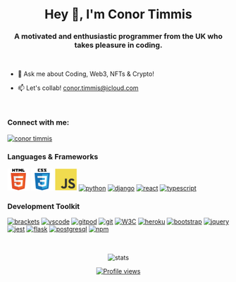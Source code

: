 <h1 align="center">Hey 👋, I'm Conor Timmis</h1>
<h3 align="center">A motivated and enthusiastic programmer from the UK who takes pleasure in coding.</h3>
<br>

- 💬 Ask me about Coding, Web3, NFTs & Crypto!

- 📫 Let's collab! conor.timmis@icloud.com

<br>

<h3 align="left">Connect with me:</h3>
<p align="left">
<a href="https://www.linkedin.com/in/conor-timmis/" target="blank"><img align="center" src="https://upload.wikimedia.org/wikipedia/commons/thumb/c/ca/LinkedIn_logo_initials.png/640px-LinkedIn_logo_initials.png" alt="conor timmis" height="40" width="40" /></a>
</p>

<h3 align="left">Languages & Frameworks</h3>
<p align="left">
<a href="https://www.w3.org/html/" target="_blank"> <img src="https://raw.githubusercontent.com/devicons/devicon/master/icons/html5/html5-original-wordmark.svg" alt="html5" width="50" height="50"/></a>
<a href="https://www.w3schools.com/css/" target="_blank"> <img src="https://raw.githubusercontent.com/devicons/devicon/master/icons/css3/css3-original-wordmark.svg" alt="css3" width="50" height="50"/></a>
<a href="https://developer.mozilla.org/en-US/docs/Web/JavaScript" target="_blank"> <img src="https://raw.githubusercontent.com/devicons/devicon/master/icons/javascript/javascript-original.svg" alt="javascript" width="50" height="50"/></a>
<a href="https://www.python.org" target="_blank"> <img src="https://cdn.jsdelivr.net/gh/devicons/devicon@latest/icons/python/python-original.svg" alt="python" width="50" height="50"/></a>
<a href="https://www.djangoproject.com/" target="_blank"> <img src="https://seeklogo.com/images/D/django-logo-4C5ECF7036-seeklogo.com.png" alt="django" width="50" height="50"/></a>
<a href="https://react.dev/" target="_blank"> <img src="https://cdn1.iconfinder.com/data/icons/programing-development-8/24/react_logo-512.png" alt="react" width="50" height="50"/></a>
<a href="https://www.typescriptlang.org/" target="_blank"> <img src="https://www.typescriptlang.org//favicon-32x32.png?v=8944a05a8b601855de116c8a56d3b3ae" alt="typescript" width="50" height="50"/></a>
<br>
<h3 align="left">Development Toolkit</h3>
<p align="left">
<a href="https://brackets.io/" target="_blank"><img src="https://brackets.io/img/brackets.svg" alt="brackets" width="50" height="50"></a>
<a href="https://code.visualstudio.com/"><img src="https://www.vectorlogo.zone/logos/visualstudio_code/visualstudio_code-icon.svg" alt="vscode" width="50" height="50"></a>
<a href="https://gitpod.io/"><img src="https://www.gitpod.io/favicon192.png" alt="gitpod" width="50" height="50"></a>
<a href="https://git-scm.com"><img src="https://git-scm.com/favicon.ico" alt="git" width="50" height="50"></a>
<a href="https://validator.w3.org/"><img src="https://www.vectorlogo.zone/logos/w3c/w3c-tile.svg" alt="W3C" width="50" height="50"></a>
<a href="https://www.heroku.com" target="_blank"> <img src="https://www.herokucdn.com/favicon.ico" alt="heroku" width="50" height="50"/></a>
<a href="https://getbootstrap.com" target="_blank"> <img src="https://cdn.jsdelivr.net/gh/devicons/devicon@latest/icons/bootstrap/bootstrap-original.svg" alt="bootstrap" width="50" height="50"/></a>
<a href="https://jquery.com/" target="_blank"> <img src="https://jquery.com/wp-content/themes/jquery.com/i/favicon.ico" alt="jquery" width="50" height="50"/></a>
<a href="https://jestjs.io/" target="_blank"> <img src="https://jestjs.io/img/favicon/favicon.ico" alt="jest" width="50" height="50"/></a>
<a href="https://flask.palletsprojects.com/en/3.0.x/" target="_blank"> <img src="https://flask.palletsprojects.com/en/3.0.x/_static/shortcut-icon.png" alt="flask" width="50" height="50"/></a>
<a href="https://www.postgresql.org/" target="_blank"> <img src="https://www.postgresql.org/favicon.ico" alt="postgresql" width="50" height="50"/></a>
<a href="https://www.npmjs.com/" target="_blank"> <img src="https://cdn.iconscout.com/icon/free/png-256/free-npm-logo-icon-download-in-svg-png-gif-file-formats--wordmark-programming-langugae-freebies-pack-logos-icons-1175132.png" alt="npm" width="50" height="50"/></a>
<br>
<br>
<br>

<p align="center"> 
  <img src="https://github-readme-stats.vercel.app/api/top-langs/?username=conor-timmis&layout=compact&theme=radical" alt="stats" />
</p>

<div align="center">
  <a href="https://komarev.com/ghpvc/?username=conor-timmis&style=flat-square">
    <img src="https://komarev.com/ghpvc/?username=conor-timmis&style=flat-square" alt="Profile views">
  </a>
</div>
